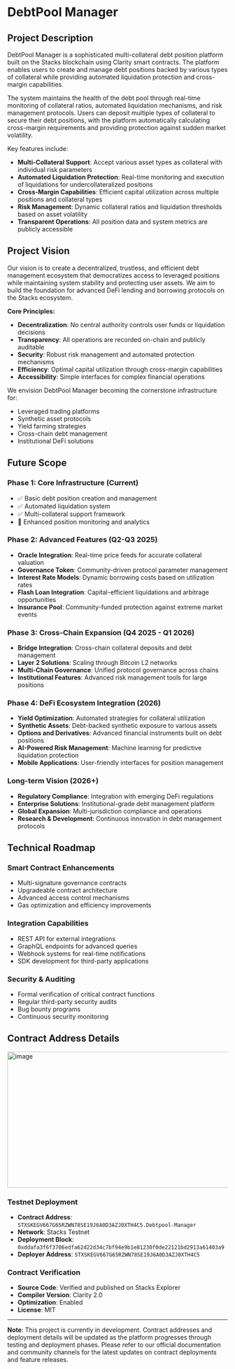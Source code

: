 # DebtPool Manager

## Project Description

DebtPool Manager is a sophisticated multi-collateral debt position platform built on the Stacks blockchain using Clarity smart contracts. The platform enables users to create and manage debt positions backed by various types of collateral while providing automated liquidation protection and cross-margin capabilities. 

The system maintains the health of the debt pool through real-time monitoring of collateral ratios, automated liquidation mechanisms, and risk management protocols. Users can deposit multiple types of collateral to secure their debt positions, with the platform automatically calculating cross-margin requirements and providing protection against sudden market volatility.

Key features include:
- **Multi-Collateral Support**: Accept various asset types as collateral with individual risk parameters
- **Automated Liquidation Protection**: Real-time monitoring and execution of liquidations for undercollateralized positions
- **Cross-Margin Capabilities**: Efficient capital utilization across multiple positions and collateral types
- **Risk Management**: Dynamic collateral ratios and liquidation thresholds based on asset volatility
- **Transparent Operations**: All position data and system metrics are publicly accessible

## Project Vision

Our vision is to create a decentralized, trustless, and efficient debt management ecosystem that democratizes access to leveraged positions while maintaining system stability and protecting user assets. We aim to build the foundation for advanced DeFi lending and borrowing protocols on the Stacks ecosystem.

**Core Principles:**
- **Decentralization**: No central authority controls user funds or liquidation decisions
- **Transparency**: All operations are recorded on-chain and publicly auditable  
- **Security**: Robust risk management and automated protection mechanisms
- **Efficiency**: Optimal capital utilization through cross-margin capabilities
- **Accessibility**: Simple interfaces for complex financial operations

We envision DebtPool Manager becoming the cornerstone infrastructure for:
- Leveraged trading platforms
- Synthetic asset protocols  
- Yield farming strategies
- Cross-chain debt management
- Institutional DeFi solutions

## Future Scope

### Phase 1: Core Infrastructure (Current)
- ✅ Basic debt position creation and management
- ✅ Automated liquidation system
- ✅ Multi-collateral support framework
- 🔄 Enhanced position monitoring and analytics

### Phase 2: Advanced Features (Q2-Q3 2025)
- **Oracle Integration**: Real-time price feeds for accurate collateral valuation
- **Governance Token**: Community-driven protocol parameter management
- **Interest Rate Models**: Dynamic borrowing costs based on utilization rates
- **Flash Loan Integration**: Capital-efficient liquidations and arbitrage opportunities
- **Insurance Pool**: Community-funded protection against extreme market events

### Phase 3: Cross-Chain Expansion (Q4 2025 - Q1 2026)
- **Bridge Integration**: Cross-chain collateral deposits and debt management
- **Layer 2 Solutions**: Scaling through Bitcoin L2 networks
- **Multi-Chain Governance**: Unified protocol governance across chains
- **Institutional Features**: Advanced risk management tools for large positions

### Phase 4: DeFi Ecosystem Integration (2026)
- **Yield Optimization**: Automated strategies for collateral utilization
- **Synthetic Assets**: Debt-backed synthetic exposure to various assets
- **Options and Derivatives**: Advanced financial instruments built on debt positions  
- **AI-Powered Risk Management**: Machine learning for predictive liquidation protection
- **Mobile Applications**: User-friendly interfaces for position management

### Long-term Vision (2026+)
- **Regulatory Compliance**: Integration with emerging DeFi regulations
- **Enterprise Solutions**: Institutional-grade debt management platform
- **Global Expansion**: Multi-jurisdiction compliance and operations
- **Research & Development**: Continuous innovation in debt management protocols

## Technical Roadmap

### Smart Contract Enhancements
- Multi-signature governance contracts
- Upgradeable contract architecture
- Advanced access control mechanisms
- Gas optimization and efficiency improvements

### Integration Capabilities
- REST API for external integrations
- GraphQL endpoints for advanced queries
- Webhook systems for real-time notifications
- SDK development for third-party applications

### Security & Auditing
- Formal verification of critical contract functions
- Regular third-party security audits
- Bug bounty programs
- Continuous security monitoring

## Contract Address Details

<img width="680" height="311" alt="image" src="https://github.com/user-attachments/assets/9998c910-af51-488f-8696-82b796ed6c28" />


### Testnet Deployment  
- **Contract Address**: `STXSKEGV667G65RZWN78SE19J6A0D3AZJ0XTH4C5.Debtpool-Manager`
- **Network**: Stacks Testnet
- **Deployment Block**: `0xddafa3f6f3706edfa62d22d34c7bf94e9b1e81230f0de22121bd2913a61403a9`
- **Deployer Address**: `STXSKEGV667G65RZWN78SE19J6A0D3AZJ0XTH4C5`

### Contract Verification
- **Source Code**: Verified and published on Stacks Explorer
- **Compiler Version**: Clarity 2.0
- **Optimization**: Enabled
- **License**: MIT

---


**Note**: This project is currently in development. Contract addresses and deployment details will be updated as the platform progresses through testing and deployment phases. Please refer to our official documentation and community channels for the latest updates on contract deployments and feature releases.
